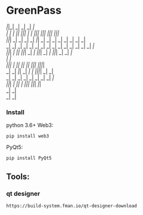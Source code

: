 # GreenPass


                                                                                             
 _|_|_|    _|                      _|                  _|                  _|                
 _|    _|  _|    _|_|      _|_|_|  _|  _|      _|_|_|  _|_|_|      _|_|_|      _|_|_|        
 _|_|_|    _|  _|    _|  _|        _|_|      _|        _|    _|  _|    _|  _|  _|    _|      
 _|    _|  _|  _|    _|  _|        _|  _|    _|        _|    _|  _|    _|  _|  _|    _|      
 _|_|_|    _|    _|_|      _|_|_|  _|    _|    _|_|_|  _|    _|    _|_|_|  _|  _|    _|      
                               _|                        _|                                  
 _|_|_|    _|  _|_|    _|_|          _|_|      _|_|_|  _|_|_|_|                              
 _|    _|  _|_|      _|    _|  _|  _|_|_|_|  _|          _|                                  
 _|    _|  _|        _|    _|  _|  _|        _|          _|                                  
 _|_|_|    _|          _|_|    _|    _|_|_|    _|_|_|      _|_|                              
 _|                            _|                                                            
 _|                          _|                                                              


### Install
python 3.6+
Web3:
```
pip install web3
```
PyQt5:
```
pip install PyQt5
```
## Tools:
### qt designer
```
https://build-system.fman.io/qt-designer-download
```